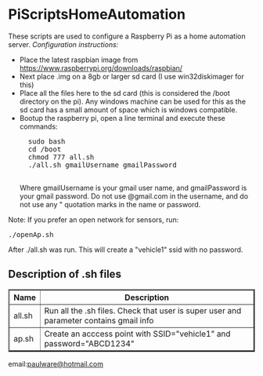 # PiScriptsHomeAutomation
These scripts are used to configure a Raspberry Pi 
as a home automation server. <i>Configuration instructions:</i>

  <ul>
  <li>Place the latest raspbian image from <a href="https://www.raspberrypi.org/downloads/raspbian/">https://www.raspberrypi.org/downloads/raspbian/</a></li>
  <li>Next place .img on a 8gb or larger sd card (I use win32diskimager for this)</li>
  <li>Place all the files here to the sd card (this is considered the /boot directory on the pi).  Any windows machine can be used for this as the sd card has a small amount of space which is windows compatible.</li>
  <li>Bootup the raspberry pi,  open a line terminal and execute these commands:
  
  <pre>
  sudo bash
  cd /boot
  chmod 777 all.sh
  ./all.sh gmailUsername gmailPassword
  </pre>
  
  Where gmailUsername is your gmail user name, and gmailPassword is your gmail
  password.  Do not use @gmail.com in the username, and do not use any " quotation
  marks in the name or password.
  </li>
  </ul>
<p>
Note: If you prefer an open network for sensors, run: 
<pre>
./openAp.sh
</pre>

After ./all.sh was run.  This will create a "vehicle1" ssid with no password.<br>
<p>
<h2>Description of .sh files</h2>
<table border="2">
<tr><th>Name</th><th>Description</th></tr>
<tr><td>all.sh</td><td>Run all the .sh files.  Check that user is super user and parameter contains gmail info</td></tr>
<tr><td>ap.sh</td><td>Create an acccess point with SSID="vehicle1" and password="ABCD1234"</td></tr>
</table>  

email:paulware@hotmail.com  
  
  
  